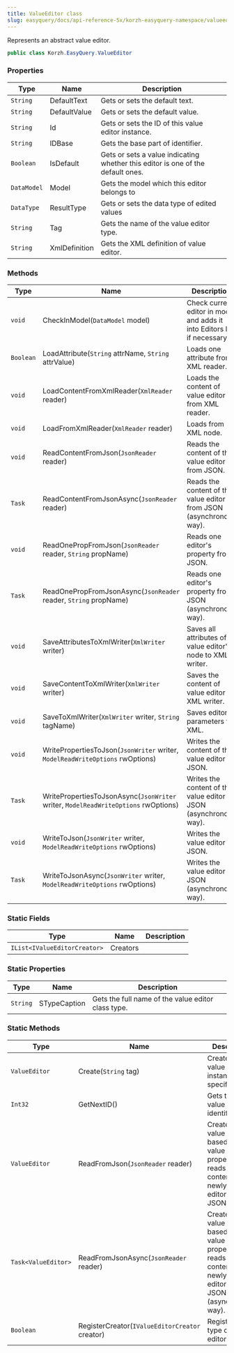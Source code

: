 ```yaml
---
title: ValueEditor class
slug: easyquery/docs/api-reference-5x/korzh-easyquery-namespace/valueeditor-class
---
```



Represents an abstract value editor.
```csharp
public class Korzh.EasyQuery.ValueEditor

```

### Properties

| Type | Name | Description | 
| --- | --- | --- | 
| `String` | DefaultText | Gets or sets the default text. | 
| `String` | DefaultValue | Gets or sets the default value. | 
| `String` | Id | Gets or sets the ID of this value editor instance. | 
| `String` | IDBase | Gets the base part of identifier. | 
| `Boolean` | IsDefault | Gets or sets a value indicating whether this editor is one of the default ones. | 
| `DataModel` | Model | Gets the model which this editor belongs to | 
| `DataType` | ResultType | Gets or sets the data type of edited values | 
| `String` | Tag | Gets the name of the value editor type. | 
| `String` | XmlDefinition | Gets the XML definition of value editor. | 


### Methods

| Type | Name | Description | 
| --- | --- | --- | 
| `void` | CheckInModel(`DataModel` model) | Check current editor in model and adds it into Editors list if necessary. | 
| `Boolean` | LoadAttribute(`String` attrName, `String` attrValue) | Loads one attribute from XML reader. | 
| `void` | LoadContentFromXmlReader(`XmlReader` reader) | Loads the content of value editor from XML reader. | 
| `void` | LoadFromXmlReader(`XmlReader` reader) | Loads from XML node. | 
| `void` | ReadContentFromJson(`JsonReader` reader) | Reads the content of the value editor from JSON. | 
| `Task` | ReadContentFromJsonAsync(`JsonReader` reader) | Reads the content of the value editor from JSON (asynchronous way). | 
| `void` | ReadOnePropFromJson(`JsonReader` reader, `String` propName) | Reads one editor's property from JSON. | 
| `Task` | ReadOnePropFromJsonAsync(`JsonReader` reader, `String` propName) | Reads one editor's property from JSON (asynchronous way). | 
| `void` | SaveAttributesToXmlWriter(`XmlWriter` writer) | Saves all attributes of value editor's node to XML writer. | 
| `void` | SaveContentToXmlWriter(`XmlWriter` writer) | Saves the content of value editor to XML writer. | 
| `void` | SaveToXmlWriter(`XmlWriter` writer, `String` tagName) | Saves editor parameters to XML. | 
| `void` | WritePropertiesToJson(`JsonWriter` writer, `ModelReadWriteOptions` rwOptions) | Writes the content of the value editor to JSON. | 
| `Task` | WritePropertiesToJsonAsync(`JsonWriter` writer, `ModelReadWriteOptions` rwOptions) | Writes the content of the value editor to JSON (asynchronous way). | 
| `void` | WriteToJson(`JsonWriter` writer, `ModelReadWriteOptions` rwOptions) | Writes the value editor to JSON. | 
| `Task` | WriteToJsonAsync(`JsonWriter` writer, `ModelReadWriteOptions` rwOptions) | Writes the value editor to JSON (asynchronous way). | 


### Static Fields

| Type | Name | Description | 
| --- | --- | --- | 
| `IList<IValueEditorCreator>` | Creators |  | 


### Static Properties

| Type | Name | Description | 
| --- | --- | --- | 
| `String` | STypeCaption | Gets the full name of the value editor class type. | 


### Static Methods

| Type | Name | Description | 
| --- | --- | --- | 
| `ValueEditor` | Create(`String` tag) | Creates a value editor instance of the specified type. | 
| `Int32` | GetNextID() | Gets the next value editor identifier. | 
| `ValueEditor` | ReadFromJson(`JsonReader` reader) | Creates a value editor based on the value of "tag" property and reads the content of the newly created editor from JSON. | 
| `Task<ValueEditor>` | ReadFromJsonAsync(`JsonReader` reader) | Creates a value editor based on the value of "tag" property and reads the content of the newly created editor from JSON (asynchronous way). | 
| `Boolean` | RegisterCreator(`IValueEditorCreator` creator) | Registers new type of value editor. |